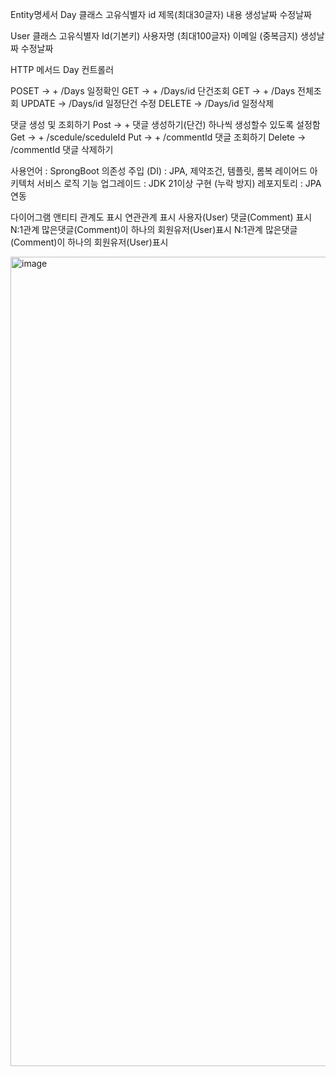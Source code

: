 Entity명세서 
Day 클래스
고유식별자 id
제목(최대30글자)
내용
생성날짜
수정날짜

User 클래스
고유식별자 Id(기본키)
사용자명 (최대100글자)
이메일 (중복금지)
생성날짜
수정날짜 

HTTP 메서드 
Day 컨트롤러 

POSET ->  + /Days  일정확인
GET -> + /Days/id 단건조회
GET -> + /Days 전체조회
UPDATE -> /Days/id 일정단건 수정
DELETE -> /Days/id 일정삭제 

댓글 생성 및 조회하기 
Post -> + 댓글 생성하기(단건) 하나씩 생성할수 있도록 설정함 
Get -> + /scedule/sceduleId
Put -> + /commentId 댓글 조회하기
Delete -> /commentId 댓글 삭제하기 



사용언어 : SprongBoot
의존성 주입 (DI) : JPA, 제약조건, 템플릿, 롬복
레이어드 아키텍처
서비스 로직 기능 업그레이드 : JDK 21이상 구현 (누락 방지)
레포지토리 : JPA연동 

다이어그램 앤티티 관계도 표시
연관관계 표시 사용자(User) 댓글(Comment) 표시 
N:1관계 많은댓글(Comment)이 하나의 회원유저(User)표시 
N:1관계 많은댓글(Comment)이 하나의 회원유저(User)표시


<img width="1265" height="1295" alt="image" src="https://github.com/user-attachments/assets/01111e1f-747b-4287-96b8-dbce3c6cc5cf" />
